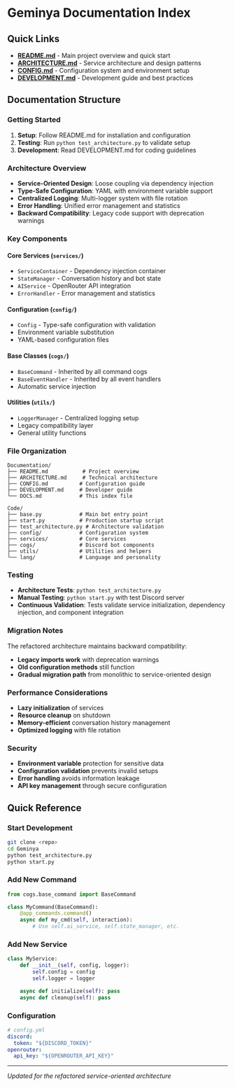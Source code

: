 # Geminya Documentation Index

## Quick Links

- **[README.md](README.md)** - Main project overview and quick start
- **[ARCHITECTURE.md](ARCHITECTURE.md)** - Service architecture and design patterns
- **[CONFIG.md](CONFIG.md)** - Configuration system and environment setup
- **[DEVELOPMENT.md](DEVELOPMENT.md)** - Development guide and best practices

## Documentation Structure

### Getting Started

1. **Setup**: Follow README.md for installation and configuration
2. **Testing**: Run `python test_architecture.py` to validate setup
3. **Development**: Read DEVELOPMENT.md for coding guidelines

### Architecture Overview

- **Service-Oriented Design**: Loose coupling via dependency injection
- **Type-Safe Configuration**: YAML with environment variable support
- **Centralized Logging**: Multi-logger system with file rotation
- **Error Handling**: Unified error management and statistics
- **Backward Compatibility**: Legacy code support with deprecation warnings

### Key Components

#### Core Services (`services/`)

- `ServiceContainer` - Dependency injection container
- `StateManager` - Conversation history and bot state
- `AIService` - OpenRouter API integration
- `ErrorHandler` - Error management and statistics

#### Configuration (`config/`)

- `Config` - Type-safe configuration with validation
- Environment variable substitution
- YAML-based configuration files

#### Base Classes (`cogs/`)

- `BaseCommand` - Inherited by all command cogs
- `BaseEventHandler` - Inherited by all event handlers
- Automatic service injection

#### Utilities (`utils/`)

- `LoggerManager` - Centralized logging setup
- Legacy compatibility layer
- General utility functions

### File Organization

```
Documentation/
├── README.md           # Project overview
├── ARCHITECTURE.md     # Technical architecture
├── CONFIG.md          # Configuration guide
├── DEVELOPMENT.md     # Developer guide
└── DOCS.md            # This index file

Code/
├── base.py            # Main bot entry point
├── start.py           # Production startup script
├── test_architecture.py # Architecture validation
├── config/            # Configuration system
├── services/          # Core services
├── cogs/              # Discord bot components
├── utils/             # Utilities and helpers
└── lang/              # Language and personality
```

### Testing

- **Architecture Tests**: `python test_architecture.py`
- **Manual Testing**: `python start.py` with test Discord server
- **Continuous Validation**: Tests validate service initialization, dependency injection, and component integration

### Migration Notes

The refactored architecture maintains backward compatibility:

- **Legacy imports work** with deprecation warnings
- **Old configuration methods** still function
- **Gradual migration path** from monolithic to service-oriented design

### Performance Considerations

- **Lazy initialization** of services
- **Resource cleanup** on shutdown
- **Memory-efficient** conversation history management
- **Optimized logging** with file rotation

### Security

- **Environment variable** protection for sensitive data
- **Configuration validation** prevents invalid setups
- **Error handling** avoids information leakage
- **API key management** through secure configuration

## Quick Reference

### Start Development

```bash
git clone <repo>
cd Geminya
python test_architecture.py
python start.py
```

### Add New Command

```python
from cogs.base_command import BaseCommand

class MyCommand(BaseCommand):
    @app_commands.command()
    async def my_cmd(self, interaction):
        # Use self.ai_service, self.state_manager, etc.
```

### Add New Service

```python
class MyService:
    def __init__(self, config, logger):
        self.config = config
        self.logger = logger

    async def initialize(self): pass
    async def cleanup(self): pass
```

### Configuration

```yaml
# config.yml
discord:
  token: "${DISCORD_TOKEN}"
openrouter:
  api_key: "${OPENROUTER_API_KEY}"
```

---

_Updated for the refactored service-oriented architecture_
